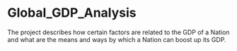 # Global_GDP_Analysis
The project describes how certain factors are related to the GDP of a Nation and what are the means and ways by which a Nation can boost up its GDP.

